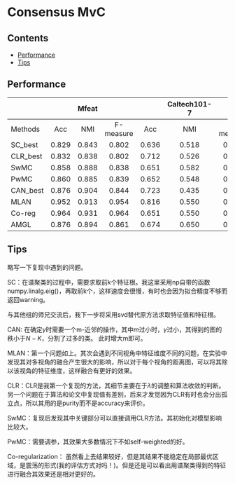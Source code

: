 # Consensus MvC

## Contents
  * [Performance](#performance)
  * [Tips](#tips)

## Performance

|          |        |  Mfeat |           |        | Caltech101-7 |           |
|----------|:------:|:------:|:---------:|:------:|:------------:|:---------:|
| Methods  | Acc    | NMI    | F-measure | Acc    | NMI          | F-measure |
| SC_best  | 0.829  | 0.843  | 0.802     | 0.636  | 0.518        | 0.282     |
| CLR_best | 0.832  | 0.838  | 0.802     | 0.712  | 0.526        | 0.267     |
| SwMC     | 0.858  | 0.888  | 0.838     | 0.651  | 0.582        | 0.319     |
| PwMC     | 0.860  | 0.885  | 0.839     | 0.652  | 0.548        | 0.320     |
| CAN_best | 0.876  | 0.904  | 0.844     | 0.723  | 0.435        | 0.248     |
| MLAN     | 0.952  | 0.913  | 0.954     | 0.816  | 0.550        | 0.379     |
| Co-reg   | 0.964  | 0.931  | 0.964     | 0.651  | 0.550        | 0.308     |
| AMGL     | 0.876  | 0.894  | 0.861     | 0.674  | 0.650        | 0.392     |

## Tips
略写一下复现中遇到的问题。

SC：在谱聚类的过程中，需要求取前k个特征根。我这里采用np自带的函数numpy.linalg.eig()，再取前k个，这样速度会很慢，有时也会因为拟合精度不够而返回warning。

与其他组的师兄交流后，我下一步将采用svd替代原方法求取特征值和特征根。

CAN: 在确定$\gamma$时需要一个m-近邻的操作，其中$m$过小时，$\gamma$过小，其得到的图的秩小于$N-K$，分割了过多的类。
此时增大m即可。

MLAN：第一个问题如上。其次会遇到不同视角中特征维度不同的问题，在实验中发现其对多视角的融合产生很大的影响，所以对于每个视角的距离图，可以将其除以该视角的特征维度，这样融合有更好的效果。

CLR：CLR是我第一个复现的方法，其细节主要在于$\lambda$的调整和算法收敛的判断。另一个问题在于算法和论文中复现值有差别，后来才发觉因为CLR有时也会分出孤立点，所以其用的是purity而不是accuracy来评价。

SwMC：复现后发现其中关键部分可以直接调用CLR方法。其初始化对模型影响比较大。

PwMC：需要调参，其效果大多数情况下不如self-weighted的好。

Co-regularization： 虽然看上去结果较好，但是其结果不能稳定在局部最优区域，是震荡的形式(我的评估方式对吗！)。但是还是可以看出用谱聚类得到的特征进行融合其效果还是相对更好的。